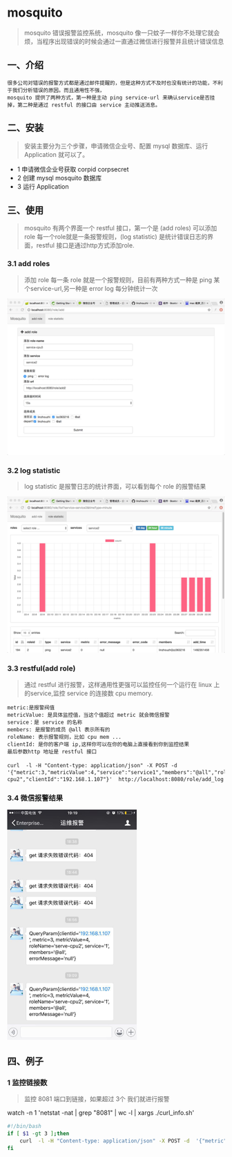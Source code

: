 # mosquito
> mosquito 错误报警监控系统，mosquito 像一只蚊子一样你不处理它就会烦，当程序出现错误的时候会通过一直通过微信进行报警并且统计错误信息

## 一、介绍
    很多公司对错误的报警方式都是通过邮件提醒的，但是这种方式不及时也没有统计的功能，不利于我们分析错误的原因。而且通用性不强，
    mosquito 提供了两种方式，第一种是主动 ping service-url 来确认service是否挂掉，第二种是通过 restful 的接口由 service 主动推送消息。

## 二、安装
> 安装主要分为三个步骤，申请微信企业号、配置 mysql 数据库、运行 Application 就可以了。

* 1 申请微信企业号获取 corpid corpsecret
* 2 创建 mysql mosquito 数据库
* 3 运行 Application

## 三、使用
> mosquito 有两个界面一个 restful 接口，第一个是 (add roles) 可以添加 role 每一个role就是一条报警规则，(log statistic) 是统计错误日志的界面，restful 接口是通过http方式添加role.

### 3.1 add roles
> 添加 role 每一条 role 就是一个报警规则，目前有两种方式一种是 ping 某个service-url,另一种是 error log 每分钟统计一次

<img src="./src/main/resources/public/images/role_add.jpeg" width="850px" />

### 3.2 log statistic
> log statistic 是报警日志的统计界面，可以看到每个 role 的报警结果

<img src="./src/main/resources/public/images/role_stat.jpeg" width="850px" />

### 3.3 restful(add role)
> 通过 restful 进行报警，这样通用性更强可以监控任何一个运行在 linux 上的service,监控 service 的连接数 cpu memory.

```
metric:是报警阀值
metricValue: 是具体监控值，当这个值超过 metric 就会微信报警
service：是 service 的名称
members: 是报警的成员 @all 表示所有的
roleName: 表示报警规则，比如 cpu mem ...
clientId: 是你的客户端 ip,这样你可以在你的电脑上直接看到你到监控结果
最后参数http 地址是 restful 接口

curl  -l -H "Content-type: application/json" -X POST -d  '{"metric":3,"metricValue":4,"service":"service1","members":"@all","roleName":"serve-cpu2","clientId":"192.168.1.107"}'  http://localhost:8080/role/add_log
```

### 3.4 微信报警结果
<img src="./src/main/resources/public/images/wechat.jpeg" width="300px" />

## 四、例子
### 1 监控链接数
> 监控 8081 端口到链接，如果超过 3个 我们就进行报警

watch -n 1 'netstat -nat | grep "8081" | wc -l | xargs ./curl_info.sh'
``` curl_info.sh
#!/bin/bash
if [ $1 -gt 3 ];then
    curl  -l -H "Content-type: application/json" -X POST -d  '{"metric":3,"metricValue":${1},"service":"service1","members":"@all","roleName":"serve-cpu2","clientId":"192.168.1.107"}'  http://localhost:8080/role/add_log
fi
```
